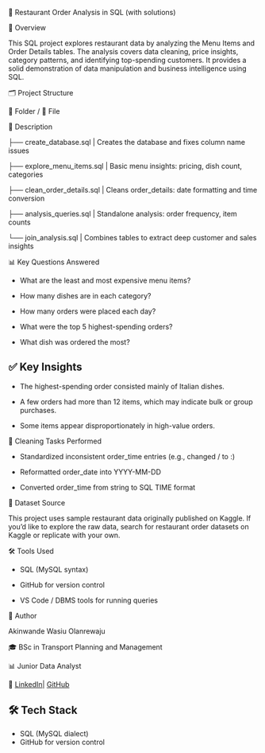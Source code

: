 
🧾 Restaurant Order Analysis in SQL (with solutions)

📌 Overview

This SQL project explores restaurant data by analyzing the Menu Items and Order Details tables. The analysis covers data cleaning, price insights, category patterns, and identifying top-spending customers. It provides a solid demonstration of data manipulation and business intelligence using SQL.




🗂 Project Structure

📁 Folder / 📄 File

🧾 Description


├── create_database.sql     | Creates the database and fixes column name issues

├── explore_menu_items.sql  | Basic menu insights: pricing, dish count, categories

├── clean_order_details.sql | Cleans order_details: date formatting and time conversion

├── analysis_queries.sql    |  Standalone analysis: order frequency, item counts

└── join_analysis.sql       | Combines tables to extract deep customer and sales insights



📊 Key Questions Answered

- What are the least and most expensive menu items?

- How many dishes are in each category?

- How many orders were placed each day?

- What were the top 5 highest-spending orders?

- What dish was ordered the most?
 


## ✅ Key Insights

- The highest-spending order consisted mainly of Italian dishes.
 
- A few orders had more than 12 items, which may indicate bulk or group purchases.
  
- Some items appear disproportionately in high-value orders.

🧼 Cleaning Tasks Performed

- Standardized inconsistent order_time entries (e.g., changed / to :)

- Reformatted order_date into YYYY-MM-DD

- Converted order_time from string to SQL TIME format

🔗 Dataset Source

This project uses sample restaurant data originally published on Kaggle.
If you’d like to explore the raw data, search for restaurant order datasets on Kaggle or replicate with your own.

🛠 Tools Used

- SQL (MySQL syntax)

- GitHub for version control
  
- VS Code / DBMS tools for running queries

👤 Author

Akinwande Wasiu Olanrewaju

🎓 BSc in Transport Planning and Management

📊 Junior Data Analyst

🔗 [LinkedIn](https://www.linkedin.com/in/akinwande-wasiu-b49b62327)| [GitHub](https://github.com/wandewise)

## 🛠 Tech Stack
- SQL (MySQL dialect)
- GitHub for version control







